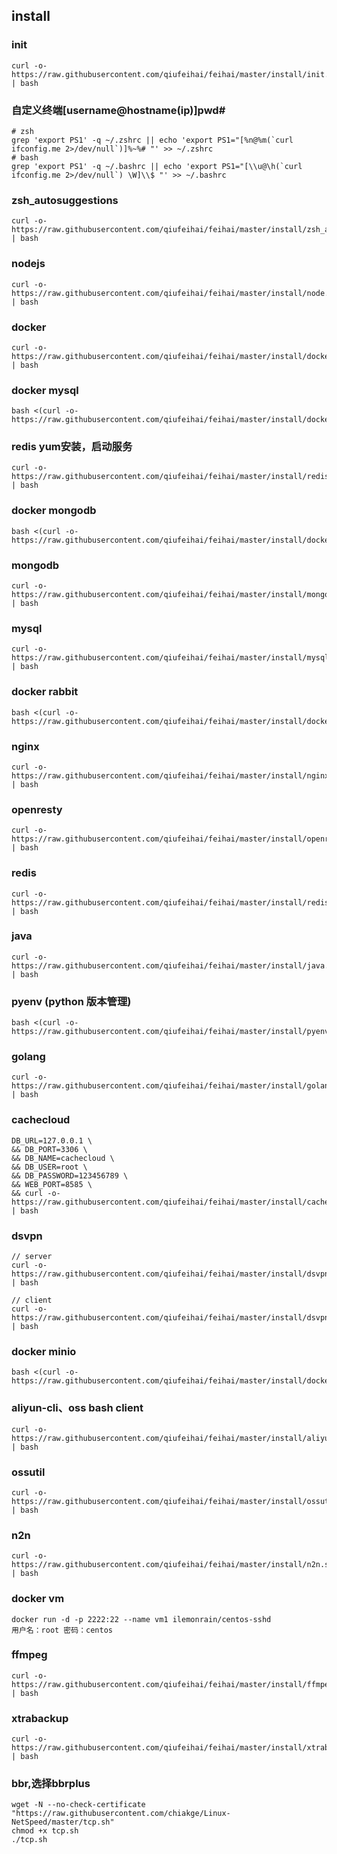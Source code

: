 ## install

### init
```
curl -o- https://raw.githubusercontent.com/qiufeihai/feihai/master/install/init.sh | bash
```

### 自定义终端[username@hostname(ip)]pwd#
```
# zsh
grep 'export PS1' -q ~/.zshrc || echo 'export PS1="[%n@%m(`curl ifconfig.me 2>/dev/null`)]%~%# "' >> ~/.zshrc
# bash
grep 'export PS1' -q ~/.bashrc || echo 'export PS1="[\\u@\h(`curl ifconfig.me 2>/dev/null`) \W]\\$ "' >> ~/.bashrc
```

### zsh_autosuggestions
```
curl -o- https://raw.githubusercontent.com/qiufeihai/feihai/master/install/zsh_autosuggestions.sh | bash
```

### nodejs
```
curl -o- https://raw.githubusercontent.com/qiufeihai/feihai/master/install/node.sh | bash
```

### docker
```
curl -o- https://raw.githubusercontent.com/qiufeihai/feihai/master/install/docker.sh | bash
```

### docker mysql
```
bash <(curl -o- https://raw.githubusercontent.com/qiufeihai/feihai/master/install/docker_mysql.sh)
```

### redis   yum安装，启动服务
```
curl -o- https://raw.githubusercontent.com/qiufeihai/feihai/master/install/redis_yum.sh | bash
```

### docker mongodb
```
bash <(curl -o- https://raw.githubusercontent.com/qiufeihai/feihai/master/install/docker_mongodb.sh)
```

### mongodb
```
curl -o- https://raw.githubusercontent.com/qiufeihai/feihai/master/install/mongodb.sh | bash
```

### mysql
```
curl -o- https://raw.githubusercontent.com/qiufeihai/feihai/master/install/mysql.sh | bash
```

### docker rabbit
```
bash <(curl -o- https://raw.githubusercontent.com/qiufeihai/feihai/master/install/docker_rabbit.sh)
```

### nginx
```
curl -o- https://raw.githubusercontent.com/qiufeihai/feihai/master/install/nginx.sh | bash
```

### openresty
```
curl -o- https://raw.githubusercontent.com/qiufeihai/feihai/master/install/openresty.sh | bash
```

### redis
```
curl -o- https://raw.githubusercontent.com/qiufeihai/feihai/master/install/redis.sh | bash
```

### java
```
curl -o- https://raw.githubusercontent.com/qiufeihai/feihai/master/install/java.sh | bash
```

### pyenv (python 版本管理)
```
bash <(curl -o- https://raw.githubusercontent.com/qiufeihai/feihai/master/install/pyenv.sh)
```

### golang
```
curl -o- https://raw.githubusercontent.com/qiufeihai/feihai/master/install/golang.sh | bash
```

### cachecloud
```
DB_URL=127.0.0.1 \
&& DB_PORT=3306 \
&& DB_NAME=cachecloud \
&& DB_USER=root \
&& DB_PASSWORD=123456789 \
&& WEB_PORT=8585 \
&& curl -o- https://raw.githubusercontent.com/qiufeihai/feihai/master/install/cachecloud.sh | bash

```

### dsvpn
```
// server
curl -o- https://raw.githubusercontent.com/qiufeihai/feihai/master/install/dsvpn_server.sh | bash

// client
curl -o- https://raw.githubusercontent.com/qiufeihai/feihai/master/install/dsvpn_client.sh | bash

```

### docker minio
```
bash <(curl -o- https://raw.githubusercontent.com/qiufeihai/feihai/master/install/docker_minio.sh)
```

### aliyun-cli、oss bash client
```
curl -o- https://raw.githubusercontent.com/qiufeihai/feihai/master/install/aliyun_cli.sh | bash
```

### ossutil
```
curl -o- https://raw.githubusercontent.com/qiufeihai/feihai/master/install/ossutil.sh | bash
```

### n2n
```
curl -o- https://raw.githubusercontent.com/qiufeihai/feihai/master/install/n2n.sh | bash
```

### docker vm 
```
docker run -d -p 2222:22 --name vm1 ilemonrain/centos-sshd  
用户名：root 密码：centos
```

### ffmpeg
```
curl -o- https://raw.githubusercontent.com/qiufeihai/feihai/master/install/ffmpeg.sh | bash
```

### xtrabackup
```
curl -o- https://raw.githubusercontent.com/qiufeihai/feihai/master/install/xtrabackup.sh | bash
```

### bbr,选择bbrplus
```
wget -N --no-check-certificate "https://raw.githubusercontent.com/chiakge/Linux-NetSpeed/master/tcp.sh"
chmod +x tcp.sh
./tcp.sh
```